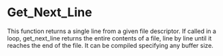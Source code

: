 # Get_Next_Line
This function returns a single line from a given file descriptor.
If called in a loop, get_next_line returns the entire contents of a file, line by line until it reaches the end of the file.
It can be compiled specifying any buffer size.
